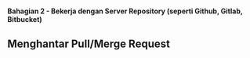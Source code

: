 #### Bahagian 2 - Bekerja dengan Server Repository (seperti Github, Gitlab, Bitbucket)

## Menghantar Pull/Merge Request